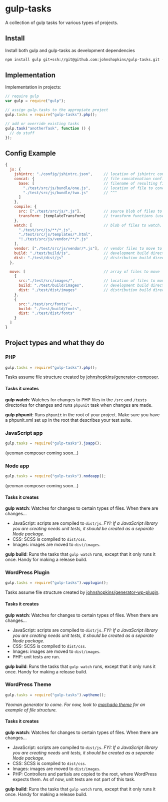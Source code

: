# gulp-tasks

A collection of gulp tasks for various types of projects.

## Install

Install both gulp and gulp-tasks as development dependencies

```bash
npm install gulp git+ssh://git@github.com:johnshopkins/gulp-tasks.git --save-dev
```

## Implementation

Implementation in projects:

```javascript
// require gulp
var gulp = require("gulp");

// assign gulp.tasks to the appropiate project
gulp.tasks = require("gulp-tasks").php();

// add or override existing tasks
gulp.task("anotherTask", function () {
  // do stuff
});
```

## Config Example

```javascript
{
  js: {
    jshintrc: "./config/jshintrc.json",     // location of jshintrc config file
    concat: {                               // file concatenation config
      base: [                               // filename of resulting file
        "./test/src/js/bundle/one.js",      // location of file to concatenate into resulting file
        "./test/src/js/bundle/two.js"       // ^^^
      ]
    },
    compile: {
      src: ["./test/src/js/*.js"],          // source blob of files to compile using browserify
      transform: [templateTransform]        // transform functions (use node-underscorify module)
    },
    watch: [                                // blob of files to watch. when they change, run js tasks
      "./test/src/js/**/*.js",
      "./test/src/js/templates/*.html",
      "!./test/src/js/vendor/**/*.js"
    ],
    vendor: ["./test/src/js/vendor/*.js"],  // vendor files to move to build/vendor or dist/vendor
    build: "./test/build/js",               // development build directory
    dist: "./test/dist/js"                  // distribution build directory
  },

  move: [                                   // array of files to move
    {
      src:"./test/src/images/",             // location of files to move
      build: "./test/build/images",         // development build directory
      dist: "./test/dist/images"            // distribution build directory
    },
    {
      src:"./test/src/fonts/",
      build: "./test/build/fonts",
      dist: "./test/dist/fonts"
    }
  ]
}
```

## Project types and what they do

### PHP

```javascript
gulp.tasks = require("gulp-tasks").php();
```

Tasks assume file structure created by [johnshopkins/generator-composer](https://github.com/johnshopkins/generator-composer).

#### Tasks it creates

__gulp watch__: Watches for changes to PHP files in the `/src` and `/tests` directories for changes and runs `phpunit` task when changes are made.

__gulp phpunit__: Runs `phpunit` in the root of your project. Make sure you have a phpunit.xml set up in the root that describes your test suite.


### JavaScript app

```javascript
gulp.tasks = require("gulp-tasks").jsapp();
```

(yeoman composer coming soon...)


### Node app

```javascript
gulp.tasks = require("gulp-tasks").nodeapp();
```

(yeoman composer coming soon...)

#### Tasks it creates

__gulp watch__: Watches for changes to certain types of files. When there are changes...

- JavaScript: scripts are compiled to `dist/js`. _FYI: If a JavaScript library you are creating needs unit tests, it should be created as a separate Node package._
- CSS: SCSS is compiled to `dist/css`.
- Images: images are moved to `dist/images`.

__gulp build__: Runs the tasks that `gulp watch` runs, except that it only runs it once. Handy for making a release build.


### WordPress Plugin

```javascript
gulp.tasks = require("gulp-tasks").wpplugin();
```

Tasks assume file structure created by [johnshopkins/generator-wp-plugin](https://github.com/johnshopkins/generator-wp-plugin).

#### Tasks it creates

__gulp watch__: Watches for changes to certain types of files. When there are changes...

- JavaScript: scripts are compiled to `dist/js`. _FYI: If a JavaScript library you are creating needs unit tests, it should be created as a separate Node package._
- CSS: SCSS is compiled to `dist/css`.
- Images: images are moved to `dist/images`.
- PHP: unit tests are run.

__gulp build__: Runs the tasks that `gulp watch` runs, except that it only runs it once. Handy for making a release build.


### WordPress Theme

```javascript
gulp.tasks = require("gulp-tasks").wptheme();
```

_Yeoman generator to come. For now, look to [machado theme](https://github.com/johnshopkins/machado) for an example of file structure._

#### Tasks it creates

__gulp watch__: Watches for changes to certain types of files. When there are changes...

- JavaScript: scripts are compiled to `dist/js`. _FYI: If a JavaScript library you are creating needs unit tests, it should be created as a separate Node package._
- CSS: SCSS is compiled to `dist/css`.
- Images: images are moved to `dist/images`.
- PHP: Controllers and partials are copied to the root, where WordPress expects them. As of now, unit tests are not part of this task.

__gulp build__: Runs the tasks that `gulp watch` runs, except that it only runs it once. Handy for making a release build.
